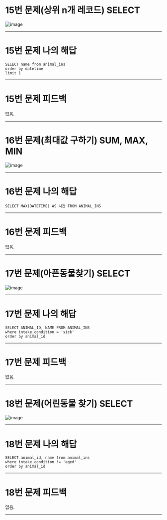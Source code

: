 # 15번 문제(상위 n개 레코드) SELECT
![image](https://user-images.githubusercontent.com/97568475/193711953-dac874de-aaa3-417d-afa5-228e72b36318.png)


* * *
# 15번 문제 나의 해답
```
SELECT name from animal_ins
order by datetime
limit 1
```

* * *
# 15번 문제 피드백
없음.

* * *
# 16번 문제(최대값 구하기) SUM, MAX, MIN
![image](https://user-images.githubusercontent.com/97568475/193712135-d4f5cb87-f461-4f5d-801d-78d16d9b8cce.png)



* * *
# 16번 문제 나의 해답
```
SELECT MAX(DATETIME) AS 시간 FROM ANIMAL_INS
```

* * *
# 16번 문제 피드백
없음.

* * *
# 17번 문제(아픈동물찾기) SELECT
![image](https://user-images.githubusercontent.com/97568475/193715523-337bb86f-73f0-46cd-957f-dab64ccb5147.png)



* * *
# 17번 문제 나의 해답
```
SELECT ANIMAL_ID, NAME FROM ANIMAL_INS
where intake_condition = 'sick'
order by animal_id
```

* * *
# 17번 문제 피드백
없음.

* * *
# 18번 문제(어린동물 찾기) SELECT
![image](https://user-images.githubusercontent.com/97568475/193717977-0601312f-7a2a-4f4c-9b82-c596cce6aac3.png)




* * *
# 18번 문제 나의 해답
```
SELECT animal_id, name from animal_ins
where intake_condition != 'aged'
order by animal_id
```

* * *
# 18번 문제 피드백
없음.

* * *
